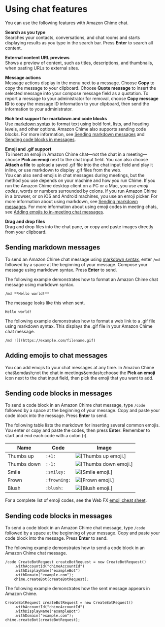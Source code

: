 # Using chat features<a name="chat-features"></a>

You can use the following features with Amazon Chime chat\.

**Search as you type**  
Searches your contacts, conversations, and chat rooms and starts displaying results as you type in the search bar\. Press **Enter** to search all content\.

**External content URL previews**  
Shows a preview of content, such as titles, descriptions, and thumbnails, when pasting URLs to external sites\.

**Message actions**  
Message actions display in the menu next to a message\. Choose **Copy** to copy the message to your clipboard\. Choose **Quote message** to insert the selected message into your compose message field as a quotation\. To report a message to your administrator for removal, choose **Copy message ID** to copy the message ID information to your clipboard, then send the information to your administrator\.

**Rich text support for markdown and code blocks**  
Use [markdown syntax](http://commonmark.org/help) to format text using bold font, lists, and heading levels, and other options\. Amazon Chime also supports sending code blocks\. For more information, see [Sending markdown messages](#send-chat-markdown) and [Sending code blocks in messages](#send-chat-code)\.

**Emoji and \.gif support**  
To insert an emoji in Amazon Chime chat—not the chat in a meeting—choose **Pick an emoji** next to the chat input field\. You can also choose **Attach a file** to upload a saved \.gif file into the chat input field and play it inline, or use markdown to display \.gif files from the web\.   
You can also send emojis in chat messages during meetings, but the method you use depends on your machine and how you run Chime\. If you run the Amazon Chime desktop client on a PC or a Mac, you use *emoji codes*, words or numbers surrounded by colons\. If you run Amazon Chime in a browser, or on iOS and Android machines, you use an emoji picker\. For more information about using markdown, see [Sending markdown messages](#send-chat-markdown)\. For more information about using emoji codes in meeting chats, see [Adding emojis to in\-meeting chat messages](add-meeting-emojis.md)\.

**Drag and drop files**  
Drag and drop files into the chat pane, or copy and paste images directly from your clipboard\.

## Sending markdown messages<a name="send-chat-markdown"></a>

To send an Amazon Chime chat message using [markdown syntax](http://commonmark.org/help), enter `/md` followed by a space at the beginning of your message\. Compose your message using markdown syntax\. Press **Enter** to send\.

The following example demonstrates how to format an Amazon Chime chat message using markdown syntax\.

```
/md **Hello world!**
```

The message looks like this when sent\.

```
Hello world!
```

The following example demonstrates how to format a web link to a \.gif file using markdown syntax\. This displays the \.gif file in your Amazon Chime chat message\.

```
/md ![](https://example.com/filename.gif)
```

## Adding emojis to chat messages<a name="add-emojis"></a>

You can add emojis to your chat messages at any time\. In Amazon Chime chat&emdash;not the chat in meetings&emdash;choose the **Pick an emoji** icon next to the chat input field, then pick the emoji that you want to add\.

## Sending code blocks in messages<a name="send-chat-code"></a>

To send a code block in an Amazon Chime chat message, type `/code` followed by a space at the beginning of your message\. Copy and paste your code block into the message\. Press **Enter** to send\.

The following table lists the markdown for inserting several common emojis\. You enter or copy and paste the codes, then press **Enter**\. Remember to start and end each code with a colon \(**:**\)\.


|  Name  |  Code  |  Image  | 
| --- | --- | --- | 
|  Thumbs up  |  `:+1:`  |  ![\[Thumbs up emoji.\]](http://docs.aws.amazon.com/chime/latest/ug/images/thumbsup.png)  | 
|  Thumbs down  |  `:-1:`  |  ![\[Thumbs down emoji.\]](http://docs.aws.amazon.com/chime/latest/ug/images/thumbsdown.png)  | 
|  Smile  |  `:smiley:`  |  ![\[Smile emoji.\]](http://docs.aws.amazon.com/chime/latest/ug/images/smile.png)  | 
|  Frown  |  `:frowning:`  |  ![\[Frown emoji.\]](http://docs.aws.amazon.com/chime/latest/ug/images/frown.png)  | 
|  Blush  |  `:blush:`  |  ![\[Blush emoji.\]](http://docs.aws.amazon.com/chime/latest/ug/images/blush.png)  | 

For a complete list of emoji codes, see the Web FX [emoji cheat sheet](https://www.webfx.com/tools/emoji-cheat-sheet/)\.

## Sending code blocks in messages<a name="send-chat-blocks"></a>

To send a code block in an Amazon Chime chat message, type `/code` followed by a space at the beginning of your message\. Copy and paste your code block into the message\. Press **Enter** to send\.

The following example demonstrates how to send a code block in an Amazon Chime chat message\.

```
/code CreateBotRequest createBotRequest = new CreateBotRequest()
    .withAccountId("chimeAccountId")
    .withDisplayName("exampleBot")
    .withDomain("example.com");
    chime.createBot(createBotRequest);
```

The following example demonstrates how the sent message appears in Amazon Chime\.

```
CreateBotRequest createBotRequest = new CreateBotRequest()
    .withAccountId("chimeAccountId")
    .withDisplayName("exampleBot")
    .withDomain("example.com");
chime.createBot(createBotRequest);
```
